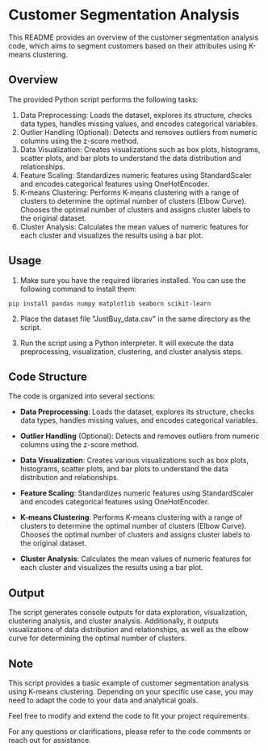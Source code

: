 # Customer Segmentation Analysis

This README provides an overview of the customer segmentation analysis code, which aims to segment customers based on their attributes using K-means clustering.

## Overview

The provided Python script performs the following tasks:

1. Data Preprocessing: Loads the dataset, explores its structure, checks data types, handles missing values, and encodes categorical variables.
2. Outlier Handling (Optional): Detects and removes outliers from numeric columns using the z-score method.
3. Data Visualization: Creates visualizations such as box plots, histograms, scatter plots, and bar plots to understand the data distribution and relationships.
4. Feature Scaling: Standardizes numeric features using StandardScaler and encodes categorical features using OneHotEncoder.
5. K-means Clustering: Performs K-means clustering with a range of clusters to determine the optimal number of clusters (Elbow Curve). Chooses the optimal number of clusters and assigns cluster labels to the original dataset.
6. Cluster Analysis: Calculates the mean values of numeric features for each cluster and visualizes the results using a bar plot.

## Usage

1. Make sure you have the required libraries installed. You can use the following command to install them:

```shell
pip install pandas numpy matplotlib seaborn scikit-learn
```


2. Place the dataset file "JustBuy_data.csv" in the same directory as the script.

3. Run the script using a Python interpreter. It will execute the data preprocessing, visualization, clustering, and cluster analysis steps.

## Code Structure

The code is organized into several sections:

- **Data Preprocessing**: Loads the dataset, explores its structure, checks data types, handles missing values, and encodes categorical variables.

- **Outlier Handling** (Optional): Detects and removes outliers from numeric columns using the z-score method.

- **Data Visualization**: Creates various visualizations such as box plots, histograms, scatter plots, and bar plots to understand the data distribution and relationships.

- **Feature Scaling**: Standardizes numeric features using StandardScaler and encodes categorical features using OneHotEncoder.

- **K-means Clustering**: Performs K-means clustering with a range of clusters to determine the optimal number of clusters (Elbow Curve). Chooses the optimal number of clusters and assigns cluster labels to the original dataset.

- **Cluster Analysis**: Calculates the mean values of numeric features for each cluster and visualizes the results using a bar plot.

## Output

The script generates console outputs for data exploration, visualization, clustering analysis, and cluster analysis. Additionally, it outputs visualizations of data distribution and relationships, as well as the elbow curve for determining the optimal number of clusters.

## Note

This script provides a basic example of customer segmentation analysis using K-means clustering. Depending on your specific use case, you may need to adapt the code to your data and analytical goals.

Feel free to modify and extend the code to fit your project requirements.

For any questions or clarifications, please refer to the code comments or reach out for assistance.
